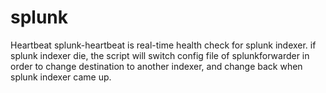 splunk
======

Heartbeat
splunk-heartbeat is real-time health check for splunk indexer. if splunk indexer die, the script will switch config file of splunkforwarder in order to change destination to another indexer, and change back when splunk indexer came up.
